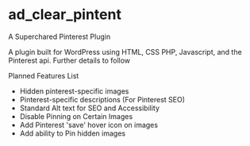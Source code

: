 # ad_clear_pintent
A Superchared Pinterest Plugin

A plugin built for WordPress using HTML, CSS PHP, Javascript, and the Pinterest api. Further details to follow

Planned Features List

* Hidden pinterest-specific images
* Pinterest-specific descriptions (For Pinterest SEO)
* Standard Alt text for SEO and Accessibility
* Disable Pinning on Certain Images
* Add Pinterest 'save' hover icon on images
* Add ability to Pin hidden images

